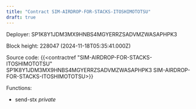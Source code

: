 ```yaml
---
title: "Contract SIM-AIRDROP-FOR-STACKS-ITOSHIMOTOTSU"
draft: true
---
```

Deployer: SP1K8Y1JDM3MX9HNBS4MGYERRZSADVMZWASAPHPK3


 



Block height: 228047 (2024-11-18T05:35:41.000Z)

Source code: {{<contractref "SIM-AIRDROP-FOR-STACKS-ITOSHIMOTOTSU" SP1K8Y1JDM3MX9HNBS4MGYERRZSADVMZWASAPHPK3 SIM-AIRDROP-FOR-STACKS-ITOSHIMOTOTSU>}}

Functions:

* send-stx _private_
